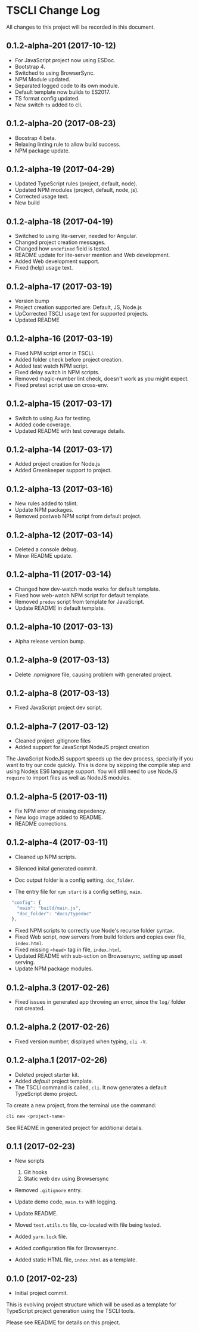 # TSCLI Change Log

All changes to this project will be recorded in this document.

## 0.1.2-alpha-201 (2017-10-12)

* For JavaScript project now using ESDoc.
* Bootstrap 4.
* Switched to using BrowserSync.
* NPM Module updated.
* Separated logged code to its own module.
* Default template now builds to ES2017.
* TS format config updated.
* New switch `ts` added to cli.

## 0.1.2-alpha-20 (2017-08-23)

* Boostrap 4 beta.
* Relaxing linting rule to allow build success.
* NPM package update.

## 0.1.2-alpha-19 (2017-04-29)

* Updated TypeScript rules (project, default, node).
* Updated NPM modules (project, default, node, js).
* Corrected usage text.
* New build

## 0.1.2-alpha-18 (2017-04-19)

* Switched to using lite-server, needed for Angular.
* Changed project creation messages.
* Changed how `undefined` field is tested.
* README update for lite-server mention and Web development.
* Added Web development support.
* Fixed (help) usage text.

## 0.1.2-alpha-17 (2017-03-19)

* Version bump
* Project creation supported are: Default, JS, Node.js
* UpCorrected TSCLI usage text for supported projects.
* Updated README

## 0.1.2-alpha-16 (2017-03-19)

* Fixed NPM script error in TSCLI.
* Added folder check before project creation.
* Added test watch NPM script.
* Fixed delay switch in NPM scripts.
* Removed magic-number lint check, doesn't work as you might expect.
* Fixed pretest script use on cross-env.

## 0.1.2-alpha-15 (2017-03-17)

* Switch to using Ava for testing.
* Added code coverage.
* Updated README with test coverage details.

## 0.1.2-alpha-14 (2017-03-17)

* Added project creation for Node.js
* Added Greenkeeper support to project.

## 0.1.2-alpha-13 (2017-03-16)

* New rules added to tslint.
* Update NPM packages.
* Removed postweb NPM script from default project.

## 0.1.2-alpha-12 (2017-03-14)

* Deleted a console debug.
* Minor README update.

## 0.1.2-alpha-11 (2017-03-14)

* Changed how dev-watch mode works for default template.
* Fixed how web-watch NPM script for default template.
* Removed `predev` script from template for JavaScript.
* Update README in default template.

## 0.1.2-alpha-10 (2017-03-13)

* Alpha release version bump.

## 0.1.2-alpha-9 (2017-03-13)

* Delete .npmignore file, causing problem with generated project.

## 0.1.2-alpha-8 (2017-03-13)

* Fixed JavaScript project dev script.

## 0.1.2-alpha-7 (2017-03-12)

* Cleaned project .gitignore files
* Added support for JavaScript NodeJS project creation

The JavaScript NodeJS support speeds up the dev process, specially if you want to try our code quickly. This is done by skipping the compile step and using Nodejs ES6 language support. You will still need to use NodeJS `require` to import files as well as NodeJS modules.

## 0.1.2-alpha-5 (2017-03-11)

* Fix NPM error of missing depedency.
* New logo image added to README.
* README corrections.

## 0.1.2-alpha-4 (2017-03-11)

* Cleaned up NPM scripts.
* Silenced inital generated commit.

* Doc output folder is a config setting, `doc_folder`.
* The entry file for `npm start` is a config setting, `main`.

```js
  "config": {
    "main": "build/main.js",
    "doc_folder": "docs/typedoc"
  },
```

* Fixed NPM scripts to correctly use Node's recurse folder syntax.
* Fixed Web script, now servers from build folders and copies over file, `index.html`.
* Fixed missing `<head>` tag in file, `index.html`.
* Updated README with sub-sction on Browsersync, setting up asset serving.
* Update NPM package modules.

## 0.1.2-alpha.3 (2017-02-26)

* Fixed issues in generated app throwing an error, since the `log/` folder not created.

## 0.1.2-alpha.2 (2017-02-26)

* Fixed version number, displayed when typing, `cli -V`.

## 0.1.2-alpha.1 (2017-02-26)

* Deleted project starter kit.
* Added _default_ project template.
* The TSCLI command is called, `cli`. It now generates a default TypeScript demo project.

To create a new project, from the terminal use the command:

```sh
cli new <project-name>
```

See README in generated project for additional details.

## 0.1.1 (2017-02-23)

* New scripts
  1. Git hooks
  1. Static web dev using Browsersync

* Removed `.gitignore` entry.
* Update demo code, `main.ts` with logging.
* Update README.
* Moved `test.utils.ts` file, co-located with file being tested.
* Added `yarn.lock` file.
* Added configuration file for Browsersync.
* Added static HTML file, `index.html` as a template.

## 0.1.0 (2017-02-23)

* Initial project commit.

This is evolving project structure which will be used as a template for TypeScript project generation using the TSCLI tools.

Please see README for details on this project.
